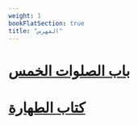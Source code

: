 ```yaml
---
weight: 1
bookFlatSection: true
title: "الفهرس"
---
```


# [باب الصلوات الخمس](/_/kitab-al-salah/bab-al-salawat-al-khams)

# [كتاب الطهارة](/_/kitab-al-tahara)
